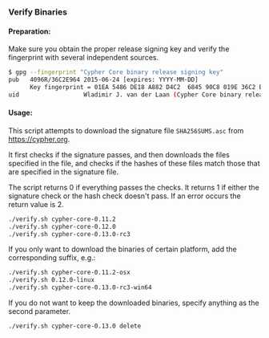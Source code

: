 ### Verify Binaries

#### Preparation:

Make sure you obtain the proper release signing key and verify the fingerprint with several independent sources.

```sh
$ gpg --fingerprint "Cypher Core binary release signing key"
pub   4096R/36C2E964 2015-06-24 [expires: YYYY-MM-DD]
      Key fingerprint = 01EA 5486 DE18 A882 D4C2  6845 90C8 019E 36C2 E964
uid                  Wladimir J. van der Laan (Cypher Core binary release signing key) <laanwj@gmail.com>
```

#### Usage:

This script attempts to download the signature file `SHA256SUMS.asc` from https://cypher.org.

It first checks if the signature passes, and then downloads the files specified in the file, and checks if the hashes of these files match those that are specified in the signature file.

The script returns 0 if everything passes the checks. It returns 1 if either the signature check or the hash check doesn't pass. If an error occurs the return value is 2.


```sh
./verify.sh cypher-core-0.11.2
./verify.sh cypher-core-0.12.0
./verify.sh cypher-core-0.13.0-rc3
```

If you only want to download the binaries of certain platform, add the corresponding suffix, e.g.:

```sh
./verify.sh cypher-core-0.11.2-osx
./verify.sh 0.12.0-linux
./verify.sh cypher-core-0.13.0-rc3-win64
```

If you do not want to keep the downloaded binaries, specify anything as the second parameter.

```sh
./verify.sh cypher-core-0.13.0 delete
```
